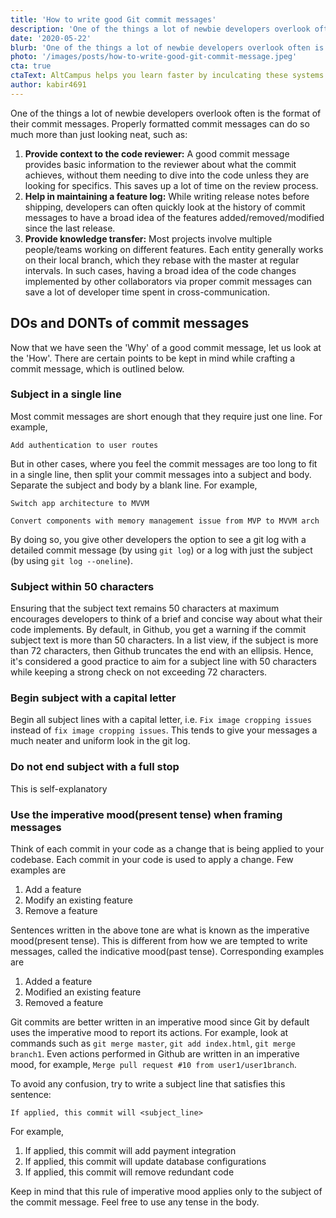 ```yaml
---
title: 'How to write good Git commit messages'
description: 'One of the things a lot of newbie developers overlook often is the format of their commit messages. Properly formatted commit messages can do so much more than just looking neat, such as - Provide context to the code reviewer'
date: '2020-05-22'
blurb: 'One of the things a lot of newbie developers overlook often is the format of their commit messages. Properly formatted commit messages can do so much more than just looking neat, such as - Provide context to the code reviewer'
photo: '/images/posts/how-to-write-good-git-commit-message.jpeg'
cta: true
ctaText: AltCampus helps you learn faster by inculcating these systems as part of the learning model. 🙌
author: kabir4691
---
```


One of the things a lot of newbie developers overlook often is the format of their commit messages. Properly formatted commit messages can do so much more than just looking neat, such as:

1. **Provide context to the code reviewer:** A good commit message provides basic information to the reviewer about what the commit achieves, without them needing to dive into the code unless they are looking for specifics. This saves up a lot of time on the review process.
2. **Help in maintaining a feature log:** While writing release notes before shipping, developers can often quickly look at the history of commit messages to have a broad idea of the features added/removed/modified since the last release.
3. **Provide knowledge transfer:** Most projects involve multiple people/teams working on different features. Each entity generally works on their local branch, which they rebase with the master at regular intervals. In such cases, having a broad idea of the code changes implemented by other collaborators via proper commit messages can save a lot of developer time spent in cross-communication.

## DOs and DONTs of commit messages

Now that we have seen the 'Why' of a good commit message, let us look at the 'How'. There are certain points to be kept in mind while crafting a commit message, which is outlined below.

### Subject in a single line

Most commit messages are short enough that they require just one line. For example,

```
Add authentication to user routes
```

But in other cases, where you feel the commit messages are too long to fit in a single line, then split your commit messages into a subject and body. Separate the subject and body by a blank line. For example,

```
Switch app architecture to MVVM

Convert components with memory management issue from MVP to MVVM arch
```

By doing so, you give other developers the option to see a git log with a detailed commit message (by using `git log`) or a log with just the subject (by using `git log --oneline`).

### Subject within 50 characters

Ensuring that the subject text remains 50 characters at maximum encourages developers to think of a brief and concise way about what their code implements. By default, in Github, you get a warning if the commit subject text is more than 50 characters. In a list view, if the subject is more than 72 characters, then Github truncates the end with an ellipsis. Hence, it's considered a good practice to aim for a subject line with 50 characters while keeping a strong check on not exceeding 72 characters.

### Begin subject with a capital letter

Begin all subject lines with a capital letter, i.e. `Fix image cropping issues` instead of `fix image cropping issues`. This tends to give your messages a much neater and uniform look in the git log.

### Do not end subject with a full stop

This is self-explanatory

### Use the imperative mood(present tense) when framing messages

Think of each commit in your code as a change that is being applied to your codebase. Each commit in your code is used to apply a change. Few examples are

1. Add a feature
2. Modify an existing feature
3. Remove a feature

Sentences written in the above tone are what is known as the imperative mood(present tense). This is different from how we are tempted to write messages, called the indicative mood(past tense). Corresponding examples are

1. Added a feature
2. Modified an existing feature
3. Removed a feature

Git commits are better written in an imperative mood since Git by default uses the imperative mood to report its actions. For example, look at commands such as `git merge master`, `git add index.html`, `git merge branch1`. Even actions performed in Github are written in an imperative mood, for example, `Merge pull request #10 from user1/user1branch`.

To avoid any confusion, try to write a subject line that satisfies this sentence:

`If applied, this commit will <subject_line>`

For example,

1. If applied, this commit will add payment integration
2. If applied, this commit will update database configurations
3. If applied, this commit will remove redundant code

Keep in mind that this rule of imperative mood applies only to the subject of the commit message. Feel free to use any tense in the body.
